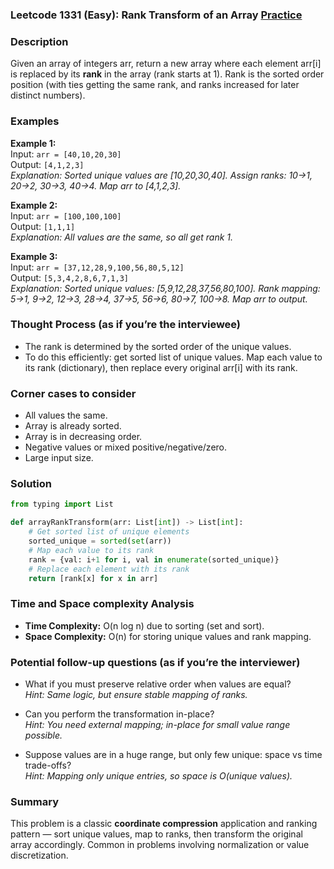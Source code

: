 ### Leetcode 1331 (Easy): Rank Transform of an Array [Practice](https://leetcode.com/problems/rank-transform-of-an-array)

### Description  
Given an array of integers arr, return a new array where each element arr[i] is replaced by its **rank** in the array (rank starts at 1). Rank is the sorted order position (with ties getting the same rank, and ranks increased for later distinct numbers).

### Examples  
**Example 1:**  
Input: `arr = [40,10,20,30]`  
Output: `[4,1,2,3]`  
*Explanation: Sorted unique values are [10,20,30,40]. Assign ranks: 10→1, 20→2, 30→3, 40→4. Map arr to [4,1,2,3].*

**Example 2:**  
Input: `arr = [100,100,100]`  
Output: `[1,1,1]`  
*Explanation: All values are the same, so all get rank 1.*

**Example 3:**  
Input: `arr = [37,12,28,9,100,56,80,5,12]`  
Output: `[5,3,4,2,8,6,7,1,3]`  
*Explanation: Sorted unique values: [5,9,12,28,37,56,80,100]. Rank mapping: 5→1, 9→2, 12→3, 28→4, 37→5, 56→6, 80→7, 100→8. Map arr to output.*

### Thought Process (as if you’re the interviewee)  
- The rank is determined by the sorted order of the unique values.
- To do this efficiently: get sorted list of unique values. Map each value to its rank (dictionary), then replace every original arr[i] with its rank.

### Corner cases to consider  
- All values the same.
- Array is already sorted.
- Array is in decreasing order.
- Negative values or mixed positive/negative/zero.
- Large input size.

### Solution

```python
from typing import List

def arrayRankTransform(arr: List[int]) -> List[int]:
    # Get sorted list of unique elements
    sorted_unique = sorted(set(arr))
    # Map each value to its rank
    rank = {val: i+1 for i, val in enumerate(sorted_unique)}
    # Replace each element with its rank
    return [rank[x] for x in arr]
```

### Time and Space complexity Analysis  

- **Time Complexity:** O(n log n) due to sorting (set and sort).
- **Space Complexity:** O(n) for storing unique values and rank mapping.

### Potential follow-up questions (as if you’re the interviewer)  

- What if you must preserve relative order when values are equal?  
  *Hint: Same logic, but ensure stable mapping of ranks.*

- Can you perform the transformation in-place?  
  *Hint: You need external mapping; in-place for small value range possible.*

- Suppose values are in a huge range, but only few unique: space vs time trade-offs?  
  *Hint: Mapping only unique entries, so space is O(unique values).*  

### Summary
This problem is a classic **coordinate compression** application and ranking pattern — sort unique values, map to ranks, then transform the original array accordingly. Common in problems involving normalization or value discretization.